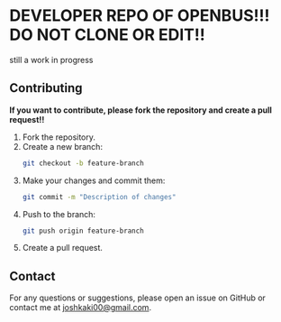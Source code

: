 # DEVELOPER REPO OF OPENBUS!!! DO NOT CLONE OR EDIT!!
still a work in progress

## Contributing

**If you want to contribute, please fork the repository and create a pull request!!**

1. Fork the repository.
2. Create a new branch:
    ```bash
    git checkout -b feature-branch
    ```
3. Make your changes and commit them:
    ```bash
    git commit -m "Description of changes"
    ```
4. Push to the branch:
    ```bash
    git push origin feature-branch
    ```
5. Create a pull request.

## Contact

For any questions or suggestions, please open an issue on GitHub or contact me at joshkaki00@gmail.com.

